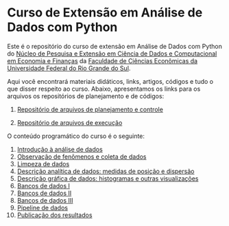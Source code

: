 # Curso de Extensão em Análise de Dados com Python

Este é o repositório do curso de extensão em Análise de Dados com Python do [Núcleo de Pesquisa e Extensão em Ciência de Dados e Computacional em Economia e Finanças]([http://www.ufrgs.br/e-compfin](https://www.ufrgs.br/ecompfin/)) da [Faculdade de Ciências Econômicas da Universidade Federal do Rio Grande do Sul](https://www.ufrgs.br/fce/).

Aqui você encontrará materiais didáticos, links, artigos, códigos e tudo o que disser respeito ao curso.  Abaixo, apresentamos os links para os arquivos os repositórios de planejamento e de códigos:

1. [Repositório de arquivos de planejamento e controle](https://drive.google.com/drive/folders/1v-x_ObiJeY15WOYBVjHROa8XiggCL1lR)

2. [Repositório de arquivos de execução](https://github.com/ecompfin-ufrgs/data_analysis)

O conteúdo programático do curso é o seguinte:

1. [Introdução à análise de dados](intAnaData.md)
2. [Observação de fenômenos e coleta de dados](coletaDados.md)
3. [Limpeza de dados](limpezaDados.md)
4. [Descrição analítica de dados: medidas de posição e dispersão](medidaDados.md)
5. [Descrição gráfica de dados: histogramas e outras visualizações](visualizacao.md)
6. [Bancos de dados I](bancoDados1.md)
7. [Bancos de dados II](bancoDados2.md)
8. [Bancos de dados III](bancoDados3.md)
9. [Pipeline de dados](pipeline.md)
10. [Publicação dos resultados](publicacao.md)
